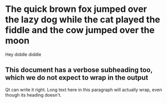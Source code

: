 # The quick brown fox jumped over the lazy dog while the cat played the fiddle and the cow jumped over the moon

Hey diddle diddle

## This document has a verbose subheading too, which we do not expect to wrap in the output

Qt can write it right. Long text here in this paragraph will actually wrap,
even though its heading doesn't.

